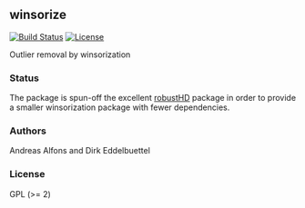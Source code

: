## winsorize 

[![Build Status](https://travis-ci.org/eddelbuettel/winsorize.png)](https://travis-ci.org/eddelbuettel/winsorize)
[![License](https://img.shields.io/badge/license-GPL%20%28%3E=%202%29-brightgreen.svg?style=flat)](https://www.gnu.org/licenses/gpl-2.0.html)

Outlier removal by winsorization

### Status

The package is spun-off the excellent
[robustHD](http://cran.rstudio.com/package=robustHD) package in order to
provide a smaller winsorization package with fewer dependencies.

### Authors

Andreas Alfons and Dirk Eddelbuettel 

### License

GPL (>= 2)

